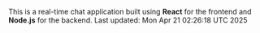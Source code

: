 This is a real-time chat application built using **React** for the frontend and **Node.js** for the backend.
Last updated: Mon Apr 21 02:26:18 UTC 2025
